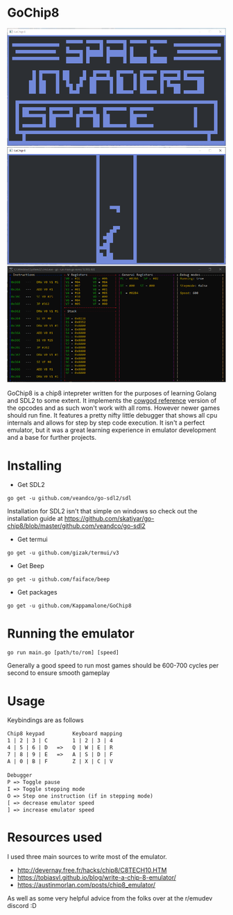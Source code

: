 # GoChip8
![space invaders](./images/space_invaders.png)
![tetris](./images/tetris.png)
![debugger](./images/debugger.png)

GoChip8 is a chip8 intepreter written for the purposes of learning Golang and SDL2 to some extent. It implements the [cowgod reference](http://devernay.free.fr/hacks/chip8/C8TECH10.HTM)
version of the opcodes and as such won't work with all roms. However newer games should run fine. It features a pretty nifty little debugger that shows all cpu internals
and allows for step by step code execution. It isn't a perfect emulator, but it was a great learning experience in emulator development and a base for further projects.

# Installing
  * Get SDL2
```
go get -u github.com/veandco/go-sdl2/sdl
```
Installation for SDL2 isn't that simple on windows so check out the installation guide at https://github.com/skatiyar/go-chip8/blob/master/github.com/veandco/go-sdl2

  * Get termui
```
go get -u github.com/gizak/termui/v3
```

  * Get Beep
```
go get -u github.com/faiface/beep
```

  * Get packages
```
go get -u github.com/Kappamalone/GoChip8
```

# Running the emulator

```
go run main.go [path/to/rom] [speed] 
```

Generally a good speed to run most games should be 600-700 cycles per second to ensure smooth gameplay

# Usage

Keybindings are as follows 
```
Chip8 keypad         Keyboard mapping
1 | 2 | 3 | C        1 | 2 | 3 | 4
4 | 5 | 6 | D   =>   Q | W | E | R
7 | 8 | 9 | E   =>   A | S | D | F
A | 0 | B | F        Z | X | C | V

Debugger
P => Toggle pause
I => Toggle stepping mode
O => Step one instruction (if in stepping mode)
[ => decrease emulator speed
] => increase emulator speed
```

# Resources used
I used three main sources to write most of the emulator. 
* http://devernay.free.fr/hacks/chip8/C8TECH10.HTM
* https://tobiasvl.github.io/blog/write-a-chip-8-emulator/
* https://austinmorlan.com/posts/chip8_emulator/

As well as some very helpful advice from the folks over at the r/emudev discord :D
